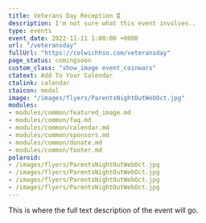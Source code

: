 ```yaml
---
title: Veterans Day Reception 🎖️
description: I'm not sure what this event involves..
type: events
event_date: 2022-11-11 1:00:00 +0000
url: "/veteransday"
fullUrl: "https://colwichhso.com/veteransday"
page_status: comingsoon
custom_class: "show_image event_coinwars"
ctatext: Add To Your Calendar
ctalink: calendar
ctaicon: medal
image: "/images/flyers/ParentsNightOutWebOct.jpg"
modules:
- modules/common/featured_image.md
- modules/common/faq.md
- modules/common/calendar.md
- modules/common/sponsors.md
- modules/common/donate.md
- modules/common/footer.md
polaroid: 
- /images/flyers/ParentsNightOutWebOct.jpg
- /images/flyers/ParentsNightOutWebOct.jpg
- /images/flyers/ParentsNightOutWebOct.jpg
- /images/flyers/ParentsNightOutWebOct.jpg
---
```

This is where the full text description of the event will go.
